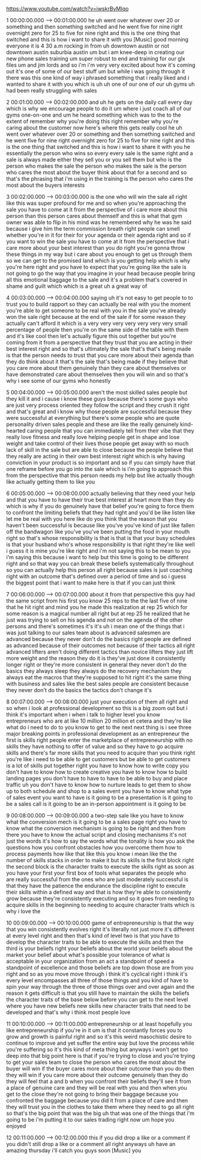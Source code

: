 https://www.youtube.com/watch?v=iwskrByMIqo

1 00:00:00.000 --\> 00:01:00.000 he uh went over whatever over 20 or
something and then something switched and he went five for nine right
overnight zero for 25 to five for nine right and this is the one thing
that switched and this is how i want to share it with you \[Music\] good
morning everyone it is 4 30 a.m rocking in from uh downtown austin or
not downtown austin suburbia austin um but i am knee-deep in creating
our new phone sales training um super robust to end and training for our
glx files um and jim lords and so i'm i'm very very excited about how
it's coming out it's one of some of our best stuff um but while i was
going through it there was this one kind of way i phrased something that
i really liked and i wanted to share it with you which is uh uh one of
our one of our uh gyms uh had been really struggling with sales

2 00:01:00.000 --\> 00:02:00.000 and uh he gets on the daily call every
day which is why we encourage people to do it um where i just coach all
of our gyms one-on-one and um he heard something which was to the to the
extent of remember why you're doing this right remember why you're
caring about the customer now here's where this gets really cool he uh
went over whatever over 20 or something and then something switched and
he went five for nine right overnight zero for 25 to five for nine right
and this is the one thing that switched and this is how i want to share
it with you he essentially the person who wins so every every sale is
the same right and a sale is always made either they sell you or you
sell them but who is the person who makes the sale the person who makes
the sale is the person who cares the most about the buyer think about
that for a second and so that's the phrasing that i'm using in the
training is the person who cares the most about the buyers interests

3 00:02:00.000 --\> 00:03:00.000 is the one who will win the sale all
right like this was super profound for me and so when you're approaching
the sale you have to come at it from the perspective of i care more
about this person than this person cares about themself and this is what
that gym owner was able to flip in his mind was he remembered why he was
he said because i give him the term commission breath right people can
smell whether you're in it for their for your agenda or their agenda
right and so if you want to win the sale you have to come at it from the
perspective that i care more about your best interest than you do right
you're gonna throw these things in my way but i care about you enough to
get us through them so we can get to the promised land which is you
getting help which is why you're here right and you have to expect that
you're going like the sale is not going to go the way that you imagine
in your head because people bring all this emotional baggage to the sale
and it's a problem that's covered in shame and guilt which which is a
great uh a great way of

4 00:03:00.000 --\> 00:04:00.000 saying uh it's not easy to get people
to to trust you to build rapport so they can actually be real with you
the moment you're able to get someone to be real with you in the sale
you've already won the sale right because at the end of the sale if for
some reason they actually can't afford it which is a very very very very
very very very small percentage of people then you're on the same side
of the table with them and it's like cool then let's actually figure
this out together but you're coming from it from a perspective that they
trust that you are acting in their best interest right and so that's
ultimately the sale that's that's being made is that the person needs to
trust that you care more about their agenda than they do think about it
that's the sale that's being made if they believe that you care more
about them genuinely than they care about themselves or have
demonstrated care about themselves then you will win and so that's why i
see some of our gyms who honestly

5 00:04:00.000 --\> 00:05:00.000 aren't the most skilled sales people
but they kill it and i cause i know these guys because there's some guys
who are just very process oriented they follow the script and they crush
it right and that's great and i know why those people are successful
because they were successful at everything but there's some people who
are quote personality driven sales people and these are like the really
genuinely kind-hearted caring people that you can immediately tell from
their vibe that they really love fitness and really love helping people
get in shape and lose weight and take control of their lives those
people get away with so much lack of skill in the sale but are able to
close because the people believe that they really are acting in their
own best interest right which is why having conviction in your product
is so important and so if you can simply have that one reframe before
you go into the sale which is i'm going to approach this from the
perspective that this person needs my help but like actually though like
actually getting them to like you

6 00:05:00.000 --\> 00:06:00.000 actually believing that they need your
help and that you have to have their true best interest at heart more
than they do which is why if you do genuinely have that belief you're
going to force them to confront the limiting beliefs that they had right
and you'd be like listen like let me be real with you here like do you
think that the reason that you haven't been successful is because like
you've you've kind of just like fallen off the bandwagon like you've
you've been putting the food in your mouth right so that's whose
responsibility is that is that is that your busy schedules is that your
husband who's whose responsibility is that right they're like well i
guess it is mine you're like right and i'm not saying this to be mean to
you i'm saying this because i want to help but this time is going to be
different right and so that way you can break these beliefs
systematically throughout so you can actually help this person all right
because sales is just coaching right with an outcome that's defined over
a period of time and so i guess the biggest point that i want to make
here is that if you can just think

7 00:06:00.000 --\> 00:07:00.000 about it from that perspective this guy
had the same script from his first you know 25 reps to the the last five
of nine that he hit right and mind you he made this realization at rep
25 which for some reason is a magical number all right but at rep 25 he
realized that he just was trying to sell on his agenda and not on the
agenda of the other persons and there's sometimes it's it's uh i mean
one of the things that i was just talking to our sales team about is
advanced salesmen are advanced because they never don't do the basics
right people are defined as advanced because of their outcomes not
because of their tactics all right advanced lifters aren't doing
different tactics than novice lifters they just lift more weight and the
reason they do it is they've just done it consistently longer right or
they're more consistent in general they never don't do the basics they
always sleep they always do the recovery mechanism they always eat the
macros that they're supposed to hit right it's the same thing with
business and sales like the best sales people are consistent because
they never don't do the basics the tactics don't change it's

8 00:07:00.000 --\> 00:08:00.000 just your execution of them all right
and so when i look at professional development so this is a big zoom out
but i think it's important when i when i talk to higher level you know
entrepreneurs who are at like 10 million 20 million et cetera and
they're like what do i need to do to you know to get to the next next
thing is i see three major breaking points in professional development
as an entrepreneur the first is skills right people enter the
marketplace of entrepreneurship with no skills they have nothing to
offer of value and so they have to go acquire skills and there's far
more skills that you need to acquire than you think right you're like i
need to be able to get customers but be able to get customers is a lot
of skills put together right you have to know how to write copy you
don't have to know how to create creative you have to know how to build
landing pages you don't have to have to have to be able to buy and place
traffic uh you don't have to know how to nurture leads to get them to
show up to both schedule and shop to a sales event you have to know what
type of sales event you want to have is it going to be a presentation is
it going to be a sales call is it going to be an in-person appointment
is it going to be

9 00:08:00.000 --\> 00:09:00.000 a two-step sale like you have to know
what the conversion mech is it going to be a sales page right you have
to know what the conversion mechanism is going to be right and then from
there you have to know the actual script and closing mechanisms it's not
just the words it's how to say the words what the tonality is how you
ask the questions how you confront obstacles how you overcome them how
to process payments how like that like this you know i mean like the the
number of skills stacks in order to make it but its skills is the first
block right the second block is the character traits to execute the
skills right as soon as you have your first your first box of tools what
separates the people who are really successful from the ones who are
just moderately successful is that they have the patience the endurance
the discipline right to execute their skills within a defined way and
that is how they're able to consistently grow because they're
consistently executing and so it goes from needing to acquire skills in
the beginning to needing to acquire character traits which is why i love
the

10 00:09:00.000 --\> 00:10:00.000 game of entrepreneurship is that the
way that you win consistently evolves right it's literally not just more
it's different at every level right and then that's kind of level two is
that you have to develop the character traits to be able to execute the
skills and then the third is your beliefs right your beliefs about the
world your beliefs about the market your belief about what's possible
your tolerance of what is acceptable in your organization from an act a
standpoint of speed a standpoint of excellence and those beliefs are top
down those are from you right and so as you move move through i think
it's cyclical right i think it's every level encompasses all three of
those things and you kind of have to spin your way through the three of
those things over and over again and the reason it gets difficult is
that you still have to maintain the skills the beliefs the character
traits of the base below before you can get to the next level where you
have new beliefs new skills new character traits that need to be
developed and that's why i think most people love

11 00:10:00.000 --\> 00:11:00.000 entrepreneurship or at least hopefully
you like entrepreneurship if you're in it um is that it constantly
forces you to grow and growth is painful right and so it's this weird
masochistic desire to continue to improve and yet suffer the entire way
but love the process while you're suffering so it's this kind of meta
thing but anyways i won't get too deep into that big point here is that
if you're trying to close and you're trying to get your sales team to
close the person who cares the most about the buyer will win if the
buyer cares more about their outcome than you do then they will win if
you care more about their outcome genuinely than they do they will feel
that a and b when you confront their beliefs they'll see it from a place
of genuine care and they will be real with you and then when you get to
the close they're not going to bring their baggage because you
confronted the baggage because you did it from a place of care and then
they will trust you in the clothes to take them where they need to go
all right so that's the big point that was the big uh that was one of
the things that i'm going to be i'm putting it to our sales trading
right now um hope you enjoyed

12 00:11:00.000 --\> 00:12:00.000 this if you did drop a like or a
comment if you didn't still drop a like or a comment all right anyways
uh have an amazing thursday i'll catch you guys soon \[Music\] you
